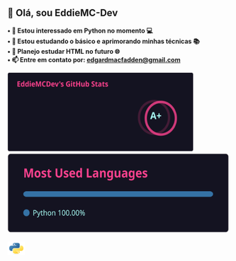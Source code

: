 ## 👋 Olá, sou EddieMC-Dev
<strong>• 👀 Estou interessado em Python no momento 💻</br></strong>
<strong>• 🌱 Estou estudando o básico e aprimorando minhas técnicas 📚</br></strong>
<strong>• 🔮 Planejo estudar HTML no futuro 🌐</br></strong>
<strong>• 📫 Entre em contato por: <a href="">edgardmacfadden@gmail.com</strong>
<div>
  <img height="180em" width="420cm"  src="https://raw.githubusercontent.com/EddieMC-Dev/EddieMC-Dev/65a06ad1f018c447774a4035dac06441e48a0bad/graphic_1.svg">
  <img height="180em" width="500cm"  src="https://raw.githubusercontent.com/EddieMC-Dev/EddieMC-Dev/65a06ad1f018c447774a4035dac06441e48a0bad/graphic_2.svg">
</div>
<div style="display: inline_block"><br>
  <img align="left" alt="Eddie-Python" height="30" width="40" src="https://raw.githubusercontent.com/devicons/devicon/master/icons/python/python-original.svg">
</div>
<!---
EddieMC-Dev/EddieMC-Dev is a ✨ special ✨ repository because its `README.md` (this file) appears on your GitHub profile.
You can click the Preview link to take a look at your changes.
--->
